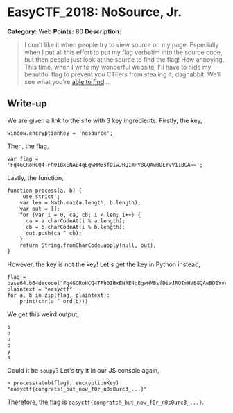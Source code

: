 # EasyCTF_2018: NoSource, Jr.

**Category:** Web
**Points:** 80
**Description:**

>I don't like it when people try to view source on my page. Especially when I put all this effort to put my flag verbatim into the source code, but then people just look at the source to find the flag! How annoying.
This time, when I write my wonderful website, I'll have to hide my beautiful flag to prevent you CTFers from stealing it, dagnabbit. We'll see what you're [able to find](http://c1.easyctf.com:12486/jr/)...

## Write-up
We are given a link to the site with 3 key ingredients. Firstly, the key,

    window.encryptionKey = 'nosource';

Then, the flag,

    var flag = 'Fg4GCRoHCQ4TFh0IBxENAE4qEgwHMBsfDiwJRQImHV8GQAwBDEYvV11BCA==';

Lastly, the function,

    function process(a, b) {
        'use strict';
        var len = Math.max(a.length, b.length);
        var out = [];
        for (var i = 0, ca, cb; i < len; i++) {
          ca = a.charCodeAt(i % a.length);
          cb = b.charCodeAt(i % b.length);
          out.push(ca ^ cb);
        }
        return String.fromCharCode.apply(null, out);
    }

However, the key is not the key! Let's get the key in Python instead,

    flag = base64.b64decode("Fg4GCRoHCQ4TFh0IBxENAE4qEgwHMBsfDiwJRQImHV8GQAwBDEYvV11BCA==")
    plaintext = "easyctf"
    for a, b in zip(flag, plaintext):
        print(chr(a ^ ord(b)))

We get this weird output,

    s
    o
    u
    p
    y
    s

Could it be `soupy`? Let's try it in our JS console again,

    > process(atob(flag), encryptionKey)
    "easyctf{congrats!_but_now_f0r_n0s0urc3_...}"

Therefore, the flag is `easyctf{congrats!_but_now_f0r_n0s0urc3_...}`.
